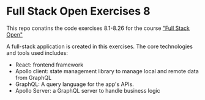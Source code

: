 # Full Stack Open Exercises 8

This repo conatins the code exercises 8.1-8.26 for the course ["Full Stack Open"](https://fullstackopen.com/en/)

A full-stack application is created in this exercises. The core technologies and tools used includes:

- React: frontend framework
- Apollo client: state management library to manage local and remote data from GraphQL
- GraphQL: A query language for the app's APIs.
- Apollo Server: a GraphQL server to handle business logic
